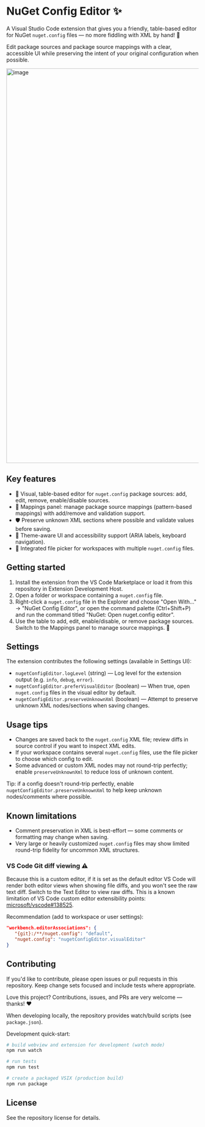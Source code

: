 # NuGet Config Editor ✨

A Visual Studio Code extension that gives you a friendly, table-based editor for NuGet `nuget.config` files — no more fiddling with XML by hand! 🚀

Edit package sources and package source mappings with a clear, accessible UI while preserving the intent of your original configuration when possible.

<img width="1606" height="1035" alt="image" src="https://github.com/user-attachments/assets/c49203bb-ae27-4626-885f-a47fe98ecadb" />

## Key features

- 🧾 Visual, table-based editor for `nuget.config` package sources: add, edit, remove, enable/disable sources.
- 🔁 Mappings panel: manage package source mappings (pattern-based mappings) with add/remove and validation support.
- 🛡️ Preserve unknown XML sections where possible and validate values before saving.
- 🎨 Theme-aware UI and accessibility support (ARIA labels, keyboard navigation).
- 📁 Integrated file picker for workspaces with multiple `nuget.config` files.

## Getting started

1. Install the extension from the VS Code Marketplace or load it from this repository in Extension Development Host.
2. Open a folder or workspace containing a `nuget.config` file.
3. Right-click a `nuget.config` file in the Explorer and choose "Open With..." → "NuGet Config Editor", or open the command palette (Ctrl+Shift+P) and run the command titled "NuGet: Open nuget.config editor".
4. Use the table to add, edit, enable/disable, or remove package sources. Switch to the Mappings panel to manage source mappings. 🎉

## Settings

The extension contributes the following settings (available in Settings UI):

- `nugetConfigEditor.logLevel` (string) — Log level for the extension output (e.g. `info`, `debug`, `error`).
- `nugetConfigEditor.preferVisualEditor` (boolean) — When true, open `nuget.config` files in the visual editor by default.
- `nugetConfigEditor.preserveUnknownXml` (boolean) — Attempt to preserve unknown XML nodes/sections when saving changes.


## Usage tips

- Changes are saved back to the `nuget.config` XML file; review diffs in source control if you want to inspect XML edits.
- If your workspace contains several `nuget.config` files, use the file picker to choose which config to edit.
- Some advanced or custom XML nodes may not round-trip perfectly; enable `preserveUnknownXml` to reduce loss of unknown content.

Tip: if a config doesn't round-trip perfectly, enable `nugetConfigEditor.preserveUnknownXml` to help keep unknown nodes/comments where possible.

## Known limitations

- Comment preservation in XML is best-effort — some comments or formatting may change when saving.
- Very large or heavily customized `nuget.config` files may show limited round-trip fidelity for uncommon XML structures.


### VS Code Git diff viewing ⚠️

Because this is a custom editor, if it is set as the default editor VS Code will render both editor views when showing file diffs, and you won't see the raw text diff. Switch to the Text Editor to view raw diffs. This is a known limitation of VS Code custom editor extensibility points: [microsoft/vscode#138525](https://github.com/microsoft/vscode/issues/138525).

Recommendation (add to workspace or user settings):

```json
"workbench.editorAssociations": {
   "{git}:/**/nuget.config": "default",
   "nuget.config": "nugetConfigEditor.visualEditor"
}
```

## Contributing

If you'd like to contribute, please open issues or pull requests in this repository. Keep change sets focused and include tests where appropriate.

Love this project? Contributions, issues, and PRs are very welcome — thanks! ❤️

When developing locally, the repository provides watch/build scripts (see `package.json`).

Development quick-start:

```powershell
# build webview and extension for development (watch mode)
npm run watch

# run tests
npm run test

# create a packaged VSIX (production build)
npm run package
```

## License

See the repository license for details.
